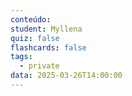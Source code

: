 ```yaml
---
conteúdo:
student: Myllena
quiz: false
flashcards: false
tags:
  - private
data: 2025-03-26T14:00:00
---
```

